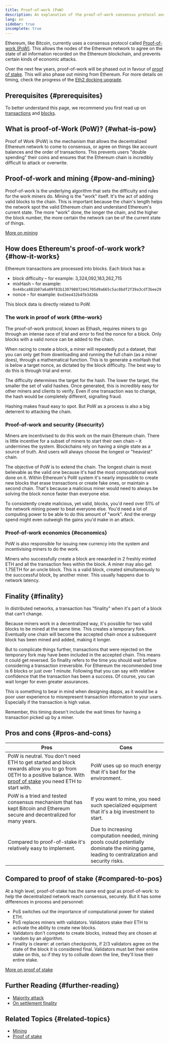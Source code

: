 ```yaml
---
title: Proof-of-work (PoW)
description: An explanation of the proof-of-work consensus protocol and its role in Ethereum.
lang: en
sidebar: true
incomplete: true
---
```


Ethereum, like Bitcoin, currently uses a consensus protocol called [Proof-of-work (PoW)](https://en.wikipedia.org/wiki/Proof_of_work). This allows the nodes of the Ethereum network to agree on the state of all information recorded on the Ethereum blockchain, and prevents certain kinds of economic attacks.

Over the next few years, proof-of-work will be phased out in favour of [proof of stake](/developers/docs/consensus-mechanisms/pos). This will also phase out mining from Ethereum. For more details on timing, check the progress of the [Eth2 docking upgrade](/eth2/docking/).

## Prerequisites {#prerequisites}

To better understand this page, we recommend you first read up on [transactions](/developers/docs/transactions/) and [blocks](/developers/docs/blocks/).

## What is proof-of-Work (PoW)? {#what-is-pow}

Proof of Work (PoW) is the mechanism that allows the decentralized Ethereum network to come to consensus, or agree on things like account balances and the order of transactions. This prevents users "double spending" their coins and ensures that the Ethereum chain is incredibly difficult to attack or overwrite.

## Proof-of-work and mining {#pow-and-mining}

Proof-of-work is the underlying algorithm that sets the difficulty and rules for the work miners do. Mining is the "work" itself. It's the act of adding valid blocks to the chain. This is important because the chain's length helps the network spot the valid Ethereum chain and understand Ethereum's current state. The more "work" done, the longer the chain, and the higher the block number, the more certain the network can be of the current state of things.

[More on mining](/developers/docs/consensus-mechanisms/pow/mining/)

## How does Ethereum's proof-of-work work? {#how-it-works}

Ethereum transactions are processed into blocks. Each block has a:

- block difficulty – for example: 3,324,092,183,262,715
- mixHash – for example: `0x44bca881b07a6a09f83b130798072441705d9a665c5ac8bdf2f39a3cdf3bee29`
- nonce – for example: `0xd3ee432b4fb3d26b`

This block data is directly related to PoW.

### The work in proof of work {#the-work}

The proof-of-work protocol, known as Ethash, requires miners to go through an intense race of trial and error to find the nonce for a block. Only blocks with a valid nonce can be added to the chain.

When racing to create a block, a miner will repeatedly put a dataset, that you can only get from downloading and running the full chain (as a miner does), through a mathematical function. This is to generate a mixHash that is below a target nonce, as dictated by the block difficulty. The best way to do this is through trial and error.

The difficulty determines the target for the hash. The lower the target, the smaller the set of valid hashes. Once generated, this is incredibly easy for other miners and clients to verify. Even if one transaction was to change, the hash would be completely different, signalling fraud.

Hashing makes fraud easy to spot. But PoW as a process is also a big deterrent to attacking the chain.

### Proof-of-work and security {#security}

Miners are incentivised to do this work on the main Ethereum chain. There is little incentive for a subset of miners to start their own chain – it undermines the system. Blockchains rely on having a single state as a source of truth. And users will always choose the longest or "heaviest" chain.

The objective of PoW is to extend the chain. The longest chain is most believable as the valid one because it's had the most computational work done on it. Within Ethereum's PoW system it's nearly impossible to create new blocks that erase transactions or create fake ones, or maintain a second chain. That's because a malicious miner would need to always be solving the block nonce faster than everyone else.

To consistently create malicious, yet valid, blocks, you'd need over 51% of the network mining power to beat everyone else. You'd need a lot of computing power to be able to do this amount of "work". And the energy spend might even outweigh the gains you'd make in an attack.

### Proof-of-work economics {#economics}

PoW is also responsible for issuing new currency into the system and incentivising miners to do the work.

Miners who successfully create a block are rewarded in 2 freshly minted ETH and all the transaction fees within the block. A miner may also get 1.75ETH for an uncle block. This is a valid block, created simultaneously to the succcessful block, by another miner. This usually happens due to network latency.

## Finality {#finality}

In distributed networks, a transaction has "finality" when it's part of a block that can't change.

Because miners work in a decentralized way, it's possible for two valid blocks to be mined at the same time. This creates a temporary fork. Eventually one chain will become the accepted chain once a subsequent block has been mined and added, making it longer.

But to complicate things further, transactions that were rejected on the temporary fork may have been included in the accepted chain. This means it could get reversed. So finality refers to the time you should wait before considering a transaction irreversible. For Ethereum the recommended time is 6 blocks or just over 1 minute. Following that you can say with relative confidence that the transaction has been a success. Of course, you can wait longer for even greater assurances.

This is something to bear in mind when designing dapps, as it would be a poor user experience to misrepresent transaction information to your users. Especially if the transaction is high value.

Remember, this timing doesn't include the wait times for having a transaction picked up by a miner.

## Pros and cons {#pros-and-cons}

| Pros                                                                                                                                                                                                               | Cons                                                                                                                                         |
| ------------------------------------------------------------------------------------------------------------------------------------------------------------------------------------------------------------------ | -------------------------------------------------------------------------------------------------------------------------------------------- |
| PoW is neutral. You don't need ETH to get started and block rewards allow you to go from 0ETH to a positive balance. With [proof of stake](/developers/docs/consensus-mechanisms/pos/) you need ETH to start with. | PoW uses up so much energy that it's bad for the environment.                                                                                |
| PoW is a tried and tested consensus mechanism that has kept Bitcoin and Ethereum secure and decentralized for many years.                                                                                          | If you want to mine, you need such specialized equipment that it's a big investment to start.                                                 |
| Compared to proof-of-stake it's relatively easy to implement.                                                                                                                                                      | Due to increasing computation needed, mining pools could potentially dominate the mining game, leading to centralization and security risks. |

## Compared to proof of stake {#compared-to-pos}

At a high level, proof-of-stake has the same end goal as proof-of-work: to help the decentralized network reach consensus, securely. But it has some differences in process and personnel:

- PoS switches out the importance of computational power for staked ETH.
- PoS replaces miners with validators. Validators stake their ETH to activate the ability to create new blocks.
- Validators don't compete to create blocks, instead they are chosen at random by an algorithm.
- Finality is clearer: at certain checkpoints, if 2/3 validators agree on the state of the block it is considered final. Validators must bet their entire stake on this, so if they try to collude down the line, they'll lose their entire stake.

[More on proof of stake](/developers/docs/consensus-mechanisms/pos/)

## Further Reading {#further-reading}

- [Majority attack](https://en.bitcoin.it/wiki/Majority_attack)
- [On settlement finality](https://blog.ethereum.org/2016/05/09/on-settlement-finality/)

## Related Topics {#related-topics}

- [Mining](/developers/docs/consensus-mechanisms/pow/mining/)
- [Proof of stake](/developers/docs/consensus-mechanisms/pos/)
